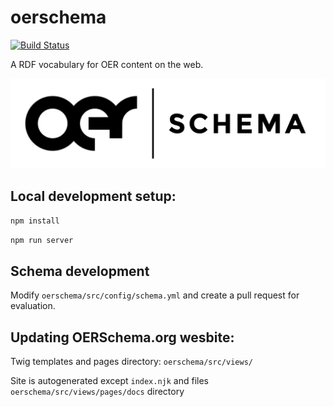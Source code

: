 # oerschema
[![Build Status](https://travis-ci.org/open-curriculum/oerschema.svg?branch=master)](https://travis-ci.org/open-curriculum/oerschema)

A RDF vocabulary for OER content on the web.

<a href="https://raw.githubusercontent.com/open-curriculum/oerschema-logo/master/png/oerschema-logo-horizontal-800x@2x.png" target="_blank"><img src="https://raw.githubusercontent.com/open-curriculum/oerschema-logo/master/png/oerschema-logo-horizontal-800x@2x.png" alt="OER Schema" style="width:800px;"></a>

## Local development setup:

`npm install`

`npm run server`

## Schema development

Modify `oerschema/src/config/schema.yml` and create a pull request for evaluation.

## Updating OERSchema.org wesbite:

Twig templates and pages directory: `oerschema/src/views/`

Site is autogenerated except `index.njk` and files `oerschema/src/views/pages/docs` directory
